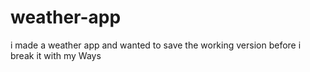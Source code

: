 # weather-app

i made a weather app and wanted to save the working version before i break it with my Ways
